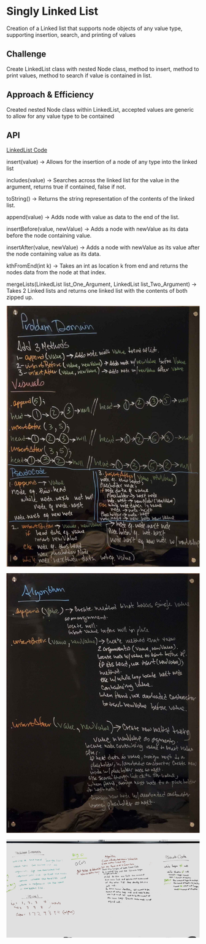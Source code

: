 # Singly Linked List
Creation of a Linked list that supports node objects of any value type, supporting insertion, search, and printing of values

## Challenge
Create LinkedList class with nested Node class, method to insert, method to print values, method to search if value is contained in list.

## Approach & Efficiency
Created nested Node class within LinkedList, accepted values are generic to allow for any value type to be contained

## API
[LinkedList Code](src/main/java/linkedList/LinkedList.java)

insert(value) -> Allows for the insertion of a node of any type into the linked list

includes(value) -> Searches across the linked list for the value in the argument, returns true if contained, false if not.

toString() -> Returns the string representation of the contents of the linked list.

append(value) -> Adds node with value as data to the end of the list.

insertBefore(value, newValue) -> Adds a node with newValue as its data before the node containing value.

insertAfter(value, newValue) -> Adds a node with newValue as its value after the node containing value as its data.

kthFromEnd(int k) -> Takes an int as location k from end and returns the nodes data from the node at that index. 

mergeLists(LinkedList list_One_Argument, LinkedList list_Two_Argument) -> Takes 2 Linked lists and returns one linked list with the contents of both zipped up.

![LinkedList Board](assets/ll-Board.jpeg)

![LinkedList Algorithm](assets/ll-algorithm.jpg)

![LinkedList Merge](assets/ll-merge.jpg)
